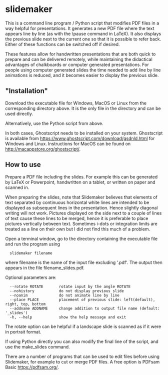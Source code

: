 # slidemaker

This is a command line program / Python script that modifies PDF files in a way helpful for presentations. It generates a new PDF file where the text appears line by line (as with the \pause command in LaTeX). It also displays the previous slide next to the current one so that it is possible to refer back. Either of these functions can be switched off if desired.

These features allow for handwritten presentations that are both quick to prepare and can be delivered remotely, while maintaining the didactical advantages of chalkboards or computer generated presentations. For people using computer generated slides the time needed to add line by line animations is reduced, and it becomes easier to display the previous slide. 



## "Installation"

Download the executable file for Windows, MacOS or Linux from the corresponding directory above. It is the only file in the directory and can be used directly.

Alternatively, use the Python script from above. 

In both cases, Ghostscript needs to be installed on your system. Ghostscript is available from https://www.ghostscript.com/download/gsdnld.html for Windows and Linux. Instructions for MacOS can be found on http://macappstore.org/ghostscript/.



## How to use

Prepare a PDF file including the slides. For example this can be generated by LaTeX or Powerpoint, handwritten on a tablet, or written on paper and scanned in.

When preparing the slides, note that Slidemaker believes that elements of text separated by continuous horizontal white lines are intended to be displayed as subsequent lines in the presentation. Hence slightly diagonal writing will not work. Pictures displayed on the side next to a couple of lines of text cause these lines to be merged, hence it is preferable to place pictures vertically between text. Sometimes i-dots or integration limits are treated as a line on their own but I did not find this much of a problem.

Open a terminal window, go to the directory containing the executable file and run the program using

```
  slidemaker filename
```

where filename is the name of the input file excluding '.pdf'. The output then appears in the file filename_slides.pdf.

Optional parameters are:

```
  --rotate ROTATE       rotate input by the angle ROTATE
  --nohistory           do not display previous slide
  --noanim              do not animate line by line
  --place PLACE         placement of previous slide: left(default), right, top, bottom
  --addname ADDNAME     change addition to output file name (default: '_slides')
  -h, --help            show the help message and exit
```

The rotate option can be helpful if a landscape slide is scanned as if it were in portrait format.

If using Python directly you can also modify the final line of the script, and use the make_slides command.

There are a number of programs that can be used to edit files before using Slidemaker, for example to cut or merge PDF files. A free option is PDFsam Basic https://pdfsam.org/.

